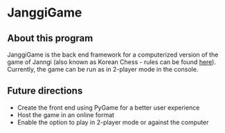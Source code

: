 # JanggiGame

## About this program

JanggiGame is the back end framework for a computerized version of the game of Janngi (also known as Korean Chess - rules can be found [here](https://en.wikipedia.org/wiki/Janggi)). Currently, the game can be run as in 2-player mode in the console.

## Future directions

* Create the front end using PyGame for a better user experience
* Host the game in an online format
* Enable the option to play in 2-player mode or against the computer
